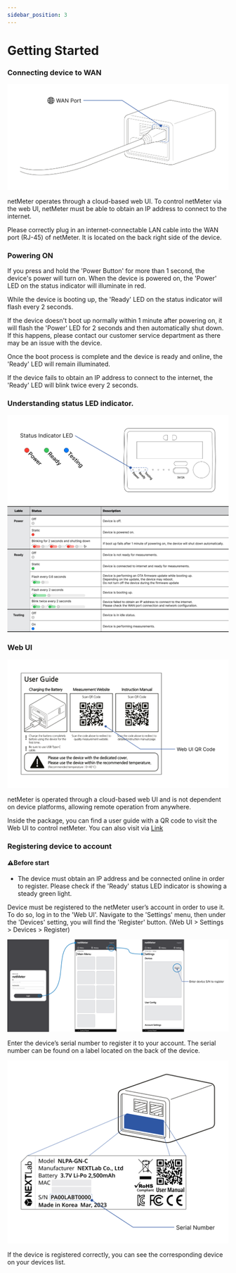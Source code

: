 ```yaml
---
sidebar_position: 3
---
```


# Getting Started

### Connecting device to WAN

![neMeterN1 Connecting WAN](./img/netMeterN1_WANConnection.png)

netMeter operates through a cloud-based web UI. To control netMeter via the web UI, 
netMeter must be able to obtain an IP address to connect to the internet.

Please correctly plug in an internet-connectable LAN cable into the WAN port (RJ-45) of netMeter. 
It is located on the back right side of the device.

### Powering ON

If you press and hold the 'Power Button' for more than 1 second, the device's power will turn on.
When the device is powered on, the 'Power' LED on the status indicator will illuminate in red.

While the device is booting up, the 'Ready' LED on the status indicator will flash every 2 seconds.

If the device doesn't boot up normally within 1 minute after powering on, it will flash the 'Power' LED 
for 2 seconds and then automatically shut down. If this happens, please contact our customer service department 
as there may be an issue with the device.

Once the boot process is complete and the device is ready and online, the 'Ready' LED will remain illuminated.

If the device fails to obtain an IP address to connect to the internet, the 'Ready' LED will blink twice every 2 seconds.

### Understanding status LED indicator.

![neMeterN1 LED Indicator Layout](./img/netMeterN1_LEDIndicatorLayout.png)
![neMeterN1 LED Indicator Description](./img/netMeterN1_LEDIndicatorDescription.png)

### Web UI

![neMeterN1 WebUI QR](./img/netMeterN1_WebUIQR.png)

netMeter is operated through a cloud-based web UI and is not dependent on device platforms, 
allowing remote operation from anywhere.

Inside the package, you can find a user guide with a QR code to visit the Web UI to control 
netMeter. You can also visit via [Link](https://app.netmeter.io/)


### Registering device to account

#### ⚠︎Before start
- The device must obtain an IP address and be connected online in order to register.
  Please check if the 'Ready' status LED indicator is showing a steady green light.

Device must be registered to the netMeter user’s account in order to use it.
To do so, log in to the 'Web UI'. Navigate to the 'Settings' menu, 
then under the 'Devices' setting, you will find the 'Register' button. 
(Web UI > Settings > Devices > Register)

![neMeterN1 Device Register](./img/netMeterN1_DeviceRegister.png)

Enter the device’s serial number to register it to your account.
The serial number can be found on a label located on the back of the device.

![neMeterN1 Serial Number Location](./img/netMeterN1_SNLocation.png)

If the device is registered correctly, you can see the corresponding device on your devices list.
